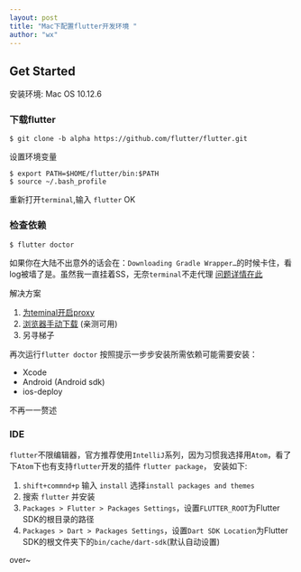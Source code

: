 ```yaml
---
layout: post
title: "Mac下配置flutter开发环境 "
author: "wx"
---
```


## Get Started
安装环境: Mac OS 10.12.6

### 下载flutter
```shell
$ git clone -b alpha https://github.com/flutter/flutter.git
```
设置环境变量
```shell
$ export PATH=$HOME/flutter/bin:$PATH
$ source ~/.bash_profile
```
重新打开`terminal`,输入 `flutter`
OK

### 检查依赖
```shell
$ flutter doctor
```
如果你在大陆不出意外的话会在：`Downloading Gradle Wrapper…`的时候卡住，看log被墙了是。虽然我一直挂着SS，无奈`terminal`不走代理
[问题详情在此](https://github.com/flutter/flutter/issues/11674)

解决方案
1. [为teminal开启proxy](http://www.jianshu.com/p/32dfb5289cf5)
2. [浏览器手动下载](http://blog.csdn.net/xjwangliang/article/details/78042740) (亲测可用)
3. 另寻梯子

再次运行`flutter doctor` 按照提示一步步安装所需依赖可能需要安装：
- Xcode
- Android (Android sdk)
- ios-deploy

不再一一赘述

### IDE
`flutter`不限编辑器，官方推荐使用`IntelliJ`系列，因为习惯我选择用`Atom`，看了下`Atom`下也有支持`flutter`开发的插件 `flutter package`， 安装如下:
1. `shift+commnd+p` 输入 `install` 选择`install packages and themes`
2. 搜索 `flutter` 并安装
3. `Packages > Flutter > Packages Settings`，设置`FLUTTER_ROOT`为Flutter SDK的根目录的路径
4. `Packages > Dart > Packages Settings`，设置`Dart SDK Location`为Flutter SDK的根文件夹下的`bin/cache/dart-sdk`(默认自动设置)

over~
